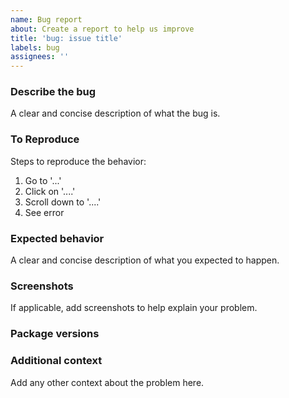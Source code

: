 ```yaml
---
name: Bug report
about: Create a report to help us improve
title: 'bug: issue title'
labels: bug
assignees: ''
---
```


### Describe the bug

A clear and concise description of what the bug is.

### To Reproduce

Steps to reproduce the behavior:

1. Go to '...'
2. Click on '....'
3. Scroll down to '....'
4. See error

### Expected behavior

A clear and concise description of what you expected to happen.

### Screenshots

If applicable, add screenshots to help explain your problem.

### Package versions

### Additional context

Add any other context about the problem here.
